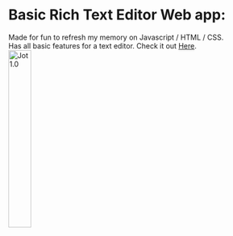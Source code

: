 # Basic Rich Text Editor Web app:
Made for fun to refresh my memory on Javascript / HTML / CSS.<br>
Has all basic features for a text editor. Check it out [Here]().<br>
<img src="https://github.com/user-attachments/assets/8eb8c108-037f-4cd3-84b8-7487aecd958a" alt="Jot 1.0" style="width: 30%; height: auto;">





